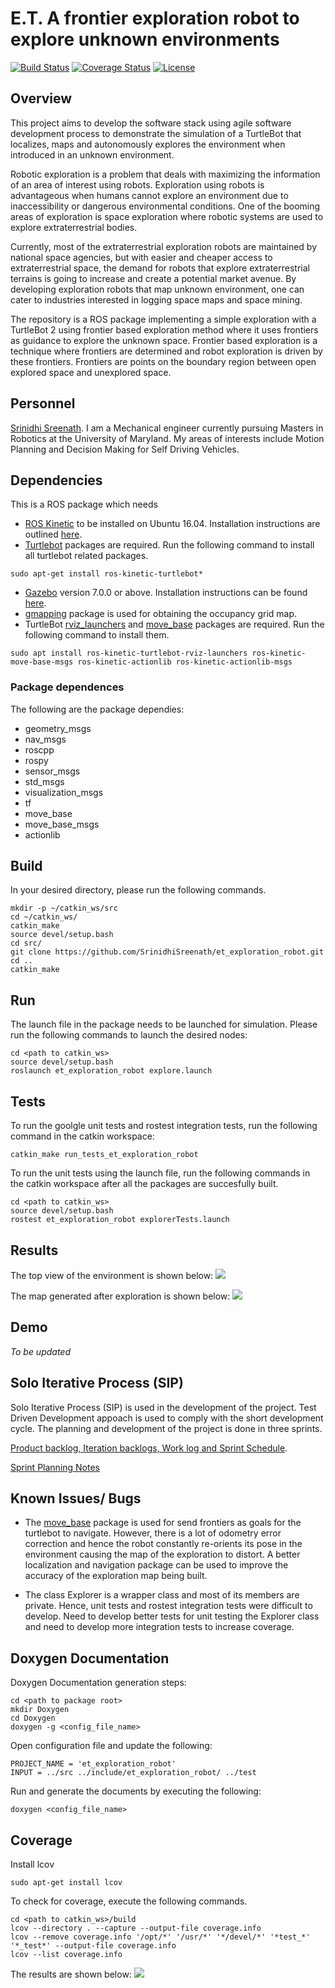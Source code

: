 # E.T. A frontier exploration robot to explore unknown environments
[![Build Status](https://travis-ci.com/SrinidhiSreenath/et_exploration_robot.svg?branch=master)](https://travis-ci.com/SrinidhiSreenath/et_exploration_robot) [![Coverage Status](https://coveralls.io/repos/github/SrinidhiSreenath/et_exploration_robot/badge.svg?branch=master)](https://coveralls.io/github/SrinidhiSreenath/et_exploration_robot?branch=master) [![License](https://img.shields.io/badge/License-BSD%203--Clause-blue.svg)](https://opensource.org/licenses/BSD-3-Clause)

## Overview
This project aims to develop the software stack using agile software development process to demonstrate the simulation of a TurtleBot that localizes, maps and autonomously explores the environment when introduced in an unknown environment.

Robotic exploration is a problem that deals with maximizing the information of an area of interest using robots.  Exploration using robots is advantageous when humans cannot explore an environment due to inaccessibility or dangerous environmental conditions.  One of the booming areas of exploration is space exploration where robotic systems are used to explore extraterrestrial bodies.

Currently, most of the extraterrestrial exploration robots are maintained by national space agencies, but with easier and cheaper access to extraterrestrial space, the demand for robots that explore extraterrestrial terrains is going to increase and create a potential market avenue. By developing exploration robots that map unknown environment, one can cater to industries interested in logging space maps and space mining. 

The repository is a ROS package implementing a simple exploration with a TurtleBot 2 using frontier based exploration method where it uses frontiers as guidance to explore the unknown space. Frontier based exploration is a technique where frontiers are determined and robot exploration is driven by these frontiers.  Frontiers are points on the boundary region between open explored space and unexplored space.

## Personnel
[Srinidhi Sreenath](https://www.linkedin.com/in/srinidhisreenath/). I am a Mechanical engineer currently pursuing Masters in Robotics at the University of Maryland. My areas of interests include Motion Planning and Decision Making for Self Driving Vehicles.   

## Dependencies
This is a ROS package which needs 
- [ROS Kinetic](http://wiki.ros.org/kinetic) to be installed on Ubuntu 16.04. Installation instructions are outlined [here](http://wiki.ros.org/kinetic/Installation/Ubuntu).
- [Turtlebot](https://www.turtlebot.com/) packages are required. Run the following command to install all turtlebot related packages.
```
sudo apt-get install ros-kinetic-turtlebot*
```
- [Gazebo](http://gazebosim.org/) version 7.0.0 or above. Installation instructions can be found [here](http://gazebosim.org/tutorials?cat=guided_b&tut=guided_b1).
- [gmapping](http://wiki.ros.org/gmapping) package is used for obtaining the occupancy grid map. 
- TurtleBot [rviz_launchers](http://wiki.ros.org/turtlebot_rviz_launchers) and [move_base](http://wiki.ros.org/move_base) packages are required. Run the following command to install them.
```
sudo apt install ros-kinetic-turtlebot-rviz-launchers ros-kinetic-move-base-msgs ros-kinetic-actionlib ros-kinetic-actionlib-msgs
```

### Package dependences
The following are the package dependies:
- geometry_msgs
- nav_msgs
- roscpp
- rospy
- sensor_msgs
- std_msgs
- visualization_msgs
- tf
- move_base
- move_base_msgs
- actionlib

## Build
In your desired directory, please run the following commands.
```
mkdir -p ~/catkin_ws/src
cd ~/catkin_ws/
catkin_make
source devel/setup.bash
cd src/
git clone https://github.com/SrinidhiSreenath/et_exploration_robot.git
cd ..
catkin_make
```
## Run
The launch file in the package needs to be launched for simulation. Please run the following commands to launch the desired nodes:
```
cd <path to catkin_ws>
source devel/setup.bash
roslaunch et_exploration_robot explore.launch
```
## Tests
To run the goolgle unit tests and rostest integration tests, run the following command in the catkin workspace:
```
catkin_make run_tests_et_exploration_robot
```
To run the unit tests using the launch file, run the following commands in the catkin workspace after all the packages are succesfully built.
```
cd <path to catkin_ws>
source devel/setup.bash
rostest et_exploration_robot explorerTests.launch 
```
## Results
The top view of the environment is shown below:
![](https://github.com/SrinidhiSreenath/et_exploration_robot/blob/master/images/gazebo.png)

The map generated after exploration is shown below:
![](https://github.com/SrinidhiSreenath/et_exploration_robot/blob/master/images/exploration%20map.png)

## Demo
*To be updated*

## Solo Iterative Process (SIP)
Solo Iterative Process (SIP) is used in the development of the project. Test Driven Development appoach is used to comply with the short development cycle. The planning and development of the project is done in three sprints. 

[Product backlog, Iteration backlogs, Work log and Sprint Schedule](https://docs.google.com/spreadsheets/d/1y6k_Kw1-uYTfiacjPWWJsFmW3S48nC0fhaB75R_D93A/edit?usp=sharing).

[Sprint Planning Notes](https://docs.google.com/document/d/1q5BGRm5D0xjOvHy-o9cROjHJibJuXT3Z7A8dWZFaC8w/edit?usp=sharing)

## Known Issues/ Bugs
- The [move_base](http://wiki.ros.org/move_base) package is used for send frontiers as goals for the turtlebot to navigate. However, there is a lot of odometry error correction and hence the robot constantly re-orients its pose in the environment causing the map of the exploration to distort. A better localization and navigation package can be used to improve the accuracy of the exploration map being built.

- The class Explorer is a wrapper class and most of its members are private. Hence, unit tests and rostest integration tests were difficult to develop. Need to develop better tests for unit testing the Explorer class and need to develop more integration tests to increase coverage.

## Doxygen Documentation
Doxygen Documentation generation steps:
```
cd <path to package root>
mkdir Doxygen
cd Doxygen
doxygen -g <config_file_name>
```
Open configuration file and update the following:
```
PROJECT_NAME = 'et_exploration_robot'
INPUT = ../src ../include/et_exploration_robot/ ../test
```
Run and generate the documents by executing the following:
```
doxygen <config_file_name>
```

## Coverage
Install lcov
```
sudo apt-get install lcov
```
To check for coverage, execute the following commands.
```
cd <path to catkin_ws>/build
lcov --directory . --capture --output-file coverage.info
lcov --remove coverage.info '/opt/*' '/usr/*' '*/devel/*' '*test_*' '*_test*' --output-file coverage.info
lcov --list coverage.info
```
The results are shown below:
![](https://github.com/SrinidhiSreenath/et_exploration_robot/blob/master/results/coverage.png)
